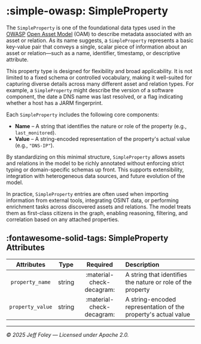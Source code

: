 # :simple-owasp: SimpleProperty

The `SimpleProperty` is one of the foundational data types used in the [OWASP](https://owasp.org) [Open Asset Model](https://github.com/owasp-amass/open-asset-model) (OAM) to describe metadata associated with an asset or relation. As its name suggests, a `SimpleProperty` represents a basic key-value pair that conveys a single, scalar piece of information about an asset or relation—such as a name, identifier, timestamp, or descriptive attribute.

This property type is designed for flexibility and broad applicability. It is not limited to a fixed schema or controlled vocabulary, making it well-suited for capturing diverse details across many different asset and relation types. For example, a `SimpleProperty` might describe the version of a software component, the date a DNS name was last resolved, or a flag indicating whether a host has a JARM fingerprint.

Each `SimpleProperty` includes the following core components:

- **Name** – A string that identifies the nature or role of the property (e.g., `last_monitored`).
- **Value** – A string-encoded representation of the property's actual value (e.g., `"DNS-IP"`).

By standardizing on this minimal structure, `SimpleProperty` allows assets and relations in the model to be richly annotated without enforcing strict typing or domain-specific schemas up front. This supports extensibility, integration with heterogeneous data sources, and future evolution of the model.

In practice, `SimpleProperty` entries are often used when importing information from external tools, integrating OSINT data, or performing enrichment tasks across discovered assets and relations. The model treats them as first-class citizens in the graph, enabling reasoning, filtering, and correlation based on any attached properties.

## :fontawesome-solid-tags: SimpleProperty Attributes

| Attributes       | Type      | Required   | Description  |
| :--------------: | :-------: | :--------: | :----------- |
| `property_name` | string | :material-check-decagram: | A string that identifies the nature or role of the property |
| `property_value` | string | :material-check-decagram: | A string-encoded representation of the property's actual value |

---

*© 2025 Jeff Foley — Licensed under Apache 2.0.*